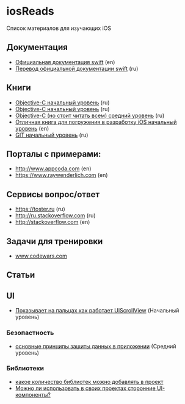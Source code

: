 # iosReads
Список материалов для изучающих iOS

## Документация
* [Официальная документация swift](https://docs.swift.org/swift-book/LanguageGuide/TheBasics.html) (en)
* [Перевод официальной документации swift](https://swiftbook.ru/contents/doc/) (ru)

## Книги
* [Objective-C начальный уровень](http://www.labirint.ru/books/348473/) (ru)
* [Objective-C начальный уровень](https://www.labirint.ru/books/442832/) (ru)
* [Objective-C (но стоит читать всем) средний уровень](https://www.labirint.ru/books/422378/) (ru)
* [Отличная книга для погружения в разработку iOS начальный уровень](https://www.amazon.com/Programming-iOS-11-Controllers-Frameworks/dp/1491999225/ref=sr_1_1?ie=UTF8&qid=1521017016&sr=8-1&keywords=swift+matt) (en)
* [GIT начальный уровень](https://git-scm.com/book/ru/v2) (ru)

## Порталы с примерами:
* http://www.appcoda.com (en)
* https://www.raywenderlich.com (en)

## Сервисы вопрос/ответ
* https://toster.ru (ru)
* http://ru.stackoverflow.com (ru)
* http://stackoverflow.com (en)

## Задачи для тренировки

* www.codewars.com

## Статьи

## UI

* [Показывает на пальцах как работает UIScrollView](https://oleb.net/blog/2014/04/understanding-uiscrollview/) (Начальный уровень)

### Безопастность

* [основные принципы защиты данных в приложении](https://habrahabr.ru/company/redmadrobot/blog/349272/) (Средний уровень)

### Библиотеки
* [какое количество библиотек можно добавлять в проект](https://eli.thegreenplace.net/2017/benefits-of-dependencies-in-software-projects-as-a-function-of-effort/)
* [Можно ли использовать в своих проектах сторонние UI-компоненты?](http://holko.pl/2017/05/31/avoiding-ui-libraries/)
